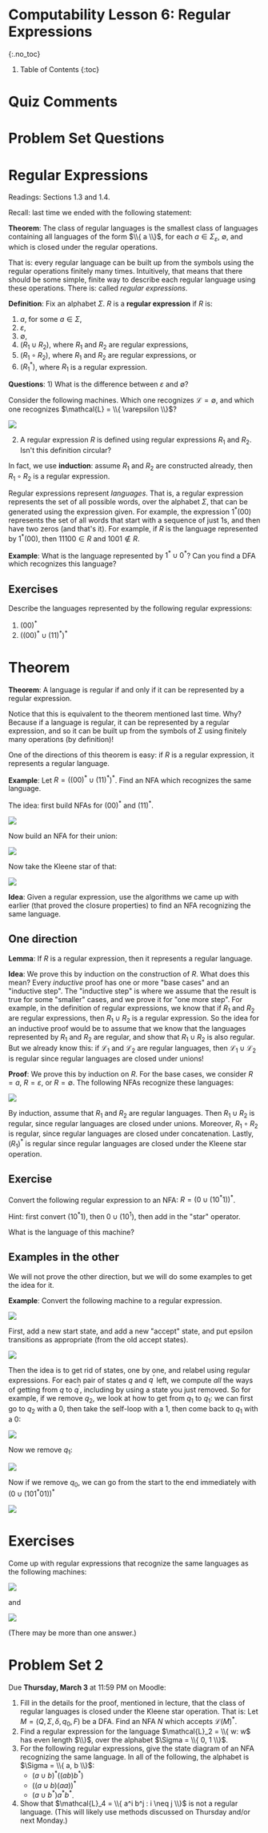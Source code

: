 # Computability Lesson 6: Regular Expressions
{:.no_toc}

1. Table of Contents
{:toc}

<!--
1. 4:30 - 4:45 quiz comments
2. 4:45 - 5:00 Problem set questions
3. 5:00 - 5:20 Reg. expr. intro + exercise
4. 5:20 - 5:35 Theorem one dir.
4. 5:35 - 5:55 Other dir examples
5. 5:55 - 6:10 Exercises
-->

# Quiz Comments

# Problem Set Questions

# Regular Expressions

Readings: Sections 1.3 and 1.4.

Recall: last time we ended with the following statement:

**Theorem**: The class of regular languages is the smallest class of languages containing all languages of the form $\\{ a \\}$, for each $a \in \Sigma_{\varepsilon}$, $\emptyset$, and which is closed under the regular operations.

That is: every regular language can be built up from the symbols using the regular operations finitely many times. Intuitively, that means that there should be some simple, finite way to describe each regular language using these operations. There is: called *regular expressions*.

**Definition**: Fix an alphabet $\Sigma$. $R$ is a **regular expression** if $R$ is:  
1. $a$, for some $a \in \Sigma$,
2. $\varepsilon$,
3. $\emptyset$,
4. $(R_1 \cup R_2)$, where $R_1$ and $R_2$ are regular expressions,
5. $(R_1 \circ R_2)$, where $R_1$ and $R_2$ are regular expressions, or
6. $(R_1^*)$, where $R_1$ is a regular expression.

**Questions**: 1) What is the difference between $\varepsilon$ and $\emptyset$?

Consider the following machines. Which one recognizes $\mathcal{L} = \emptyset$, and which one recognizes $\mathcal{L} = \\{ \varepsilon \\}$?

<img class="noreverse" src="epsilon-and-empty.jpeg" />

2) A regular expression $R$ is defined using regular expressions $R_1$ and $R_2$. Isn't this definition circular?

In fact, we use **induction**: assume $R_1$ and $R_2$ are constructed already, then $R_1 \circ R_2$ is a regular expression.

Regular expressions represent *languages*. That is, a regular expression represents the set of all possible words, over the alphabet $\Sigma$, that can be generated using the expression given. For example, the expression $1^* (00)$ represents the set of all words that start with a sequence of just 1s, and then have two zeros (and that's it). For example, if $R$ is the language represented by $1^* (00)$, then $11100 \in R$ and $1001 \not \in R$.

**Example**: What is the language represented by $1^* \cup 0^*$? Can you find a DFA which recognizes this language?

## Exercises

Describe the languages represented by the following regular expressions:

1. $(00)^*$
2. $( (00)^* \cup (11)^*)^*$

# Theorem

**Theorem**: A language is regular if and only if it can be represented by a regular expression.

Notice that this is equivalent to the theorem mentioned last time. Why? Because if a language is regular, it can be represented by a regular expression, and so it can be built up from the symbols of $\Sigma$ using finitely many operations (by definition)!

One of the directions of this theorem is easy: if $R$ is a regular expression, it represents a regular language.

**Example**: Let $R = ((00)^* \cup (11)^*)^*$. Find an NFA which recognizes the same language.

The idea: first build NFAs for $(00)^*$ and $(11)^*$.

<img class="noreverse" src="00-or-11.jpeg" />

Now build an NFA for their union:

<img class="noreverse" src="00-union-11.jpeg" />

Now take the Kleene star of that:

<img class="noreverse" src="00-union-11-star.jpeg" />

**Idea**: Given a regular expression, use the algorithms we came up with earlier (that proved the closure properties) to find an NFA recognizing the same language.

## One direction

**Lemma**: If $R$ is a regular expression, then it represents a regular language.

**Idea**: We prove this by induction on the construction of $R$. What does this mean? Every *inductive* proof has one or more "base cases" and an "inductive step". The "inductive step" is where we assume that the result is true for some "smaller" cases, and we prove it for "one more step". For example, in the definition of regular expressions, we know that if $R_1$ and $R_2$ are regular expressions, then $R_1 \cup R_2$ is a regular expression. So the idea for an inductive proof would be to assume that we know that the languages represented by $R_1$ and $R_2$ are regular, and show that $R_1 \cup R_2$ is also regular. But we already know this: if $\mathcal{L}_1$ and $\mathcal{L}_2$ are regular languages, then $\mathcal{L}_1 \cup \mathcal{L}_2$ is regular since regular languages are closed under unions!

**Proof**: We prove this by induction on $R$. For the base cases, we consider $R = a$, $R = \varepsilon$, or $R = \emptyset$. The following NFAs recognize these languages:

<img class="noreverse" src="reg-ex-to-dfa-base.jpeg" />

By induction, assume that $R_1$ and $R_2$ are regular languages. Then $R_1 \cup R_2$ is regular, since regular languages are closed under unions. Moreover, $R_1 \circ R_2$ is regular, since regular languages are closed under concatenation. Lastly, $(R_1)^*$ is regular since regular languages are closed under the Kleene star operation.

## Exercise

Convert the following regular expression to an NFA: $R = (0 \cup (10^* 1))^*$.

Hint: first convert $(10^*1)$, then $0 \cup (10^1)$, then add in the "star" operator.

What is the language of this machine?

## Examples in the other

We will not prove the other direction, but we will do some examples to get the idea for it.

**Example**: Convert the following machine to a regular expression.

<img class="noreverse" src="dfa-to-regex-begin.jpeg" />

First, add a new start state, and add a new "accept" state, and put epsilon transitions as appropriate (from the old accept states).

<img class="noreverse" src="dfa-to-regex-step1.jpeg" />

Then the idea is to get rid of states, one by one, and relabel using regular expressions. For each pair of states $q$ and $q^\prime$ left, we compute *all* the ways of getting from $q$ to $q^\prime$, including by using a state you just removed. So for example, if we remove $q_2$, we look at how to get from $q_1$ to $q_1$: we can first go to $q_2$ with a 0, then take the self-loop with a 1, then come back to $q_1$ with a 0:

<img class="noreverse" src="dfa-to-regex-remove-q2.jpeg" />

Now we remove $q_1$:

<img class="noreverse" src="dfa-to-regex-remove-q1.jpeg" />

Now if we remove $q_0$, we can go from the start to the end immediately with $(0 \cup (101^*01))^*$

<img class="noreverse" src="dfa-to-regex-remove-q0.jpeg" />

# Exercises

Come up with regular expressions that recognize the same languages as the following machines:

<img class="noreverse" src="lesson6-exercise-1.jpeg" />

and

<img class="noreverse" src="lesson6-exercise-2.jpeg" />

(There may be more than one answer.)

# Problem Set 2

Due **Thursday, March 3** at 11:59 PM on Moodle:

1. Fill in the details for the proof, mentioned in lecture, that the class of regular languages is closed under the Kleene star operation. That is: Let $M = (Q, \Sigma, \delta, q_0, F)$ be a DFA. Find an NFA $N$ which accepts $\mathcal{L}(M)^*$.
2. Find a regular expression for the language $\mathcal{L}_2 = \\{ w: w$ has even length $\\}$, over the alphabet $\Sigma = \\{ 0, 1 \\}$.
3. For the following regular expressions, give the state diagram of an NFA recognizing the same language. In all of the following, the alphabet is $\Sigma = \\{ a, b \\}$:  
   * $(a \cup b)^* ((ab)b^* )$  
   * $((a \cup b)(aa))^*$  
   * $(a \cup b^*)a^*b^*$.  
4. Show that $\mathcal{L}_4 = \\{ a^i b^j : i \neq j \\}$ is not a regular language. (This will likely use methods discussed on Thursday and/or next Monday.)
